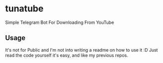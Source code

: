 # tunatube
Simple Telegram Bot For Downloading From YouTube

## Usage
It's not for Public and I'm not into writing a readme on how to use it :D
Just read the code yourself it's easy, and like my previous repos.
